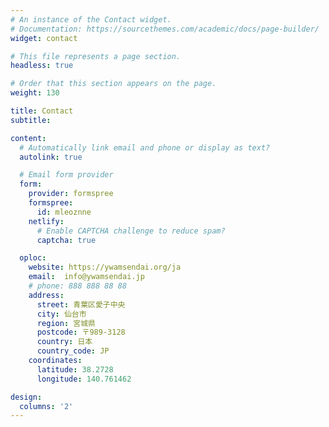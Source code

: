 ```yaml
---
# An instance of the Contact widget.
# Documentation: https://sourcethemes.com/academic/docs/page-builder/
widget: contact

# This file represents a page section.
headless: true

# Order that this section appears on the page.
weight: 130

title: Contact
subtitle:

content:
  # Automatically link email and phone or display as text?
  autolink: true

  # Email form provider
  form:
    provider: formspree
    formspree:
      id: mleoznne
    netlify:
      # Enable CAPTCHA challenge to reduce spam?
      captcha: true

  oploc:
    website: https://ywamsendai.org/ja
    email:  info@ywamsendai.jp
    # phone: 888 888 88 88
    address:
      street: 青葉区愛子中央
      city: 仙台市
      region: 宮城県
      postcode: 〒989-3128
      country: 日本
      country_code: JP
    coordinates:
      latitude: 38.2728
      longitude: 140.761462

design:
  columns: '2'
---
```

